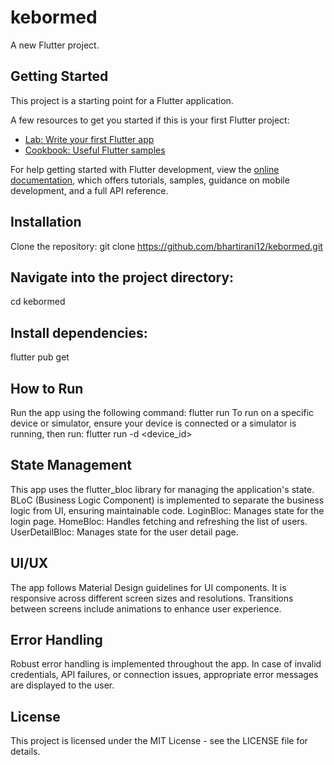 # kebormed

A new Flutter project.

## Getting Started

This project is a starting point for a Flutter application.

A few resources to get you started if this is your first Flutter project:

- [Lab: Write your first Flutter app](https://docs.flutter.dev/get-started/codelab)
- [Cookbook: Useful Flutter samples](https://docs.flutter.dev/cookbook)

For help getting started with Flutter development, view the
[online documentation](https://docs.flutter.dev/), which offers tutorials,
samples, guidance on mobile development, and a full API reference.


## Installation

Clone the repository:
git clone https://github.com/bhartirani12/kebormed.git


## Navigate into the project directory: 
cd kebormed


## Install dependencies:
flutter pub get

## How to Run
Run the app using the following command: 
flutter run
To run on a specific device or simulator, ensure your device is connected or a simulator is running, then run:
flutter run -d <device_id>


## State Management
This app uses the flutter_bloc library for managing the application's state. BLoC (Business Logic Component) is implemented to separate the business logic from UI, ensuring maintainable code.
LoginBloc: Manages state for the login page.
HomeBloc: Handles fetching and refreshing the list of users.
UserDetailBloc: Manages state for the user detail page.


## UI/UX
The app follows Material Design guidelines for UI components.
It is responsive across different screen sizes and resolutions.
Transitions between screens include animations to enhance user experience.


## Error Handling
Robust error handling is implemented throughout the app. In case of invalid credentials, API failures, or connection issues, appropriate error messages are displayed to the user.

## License
This project is licensed under the MIT License - see the LICENSE file for details.

